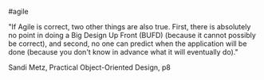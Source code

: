 #agile 

"If Agile is correct, two other things are also true. First, there is absolutely no point in doing a Big Design Up Front (BUFD) (because it cannot possibly be correct), and second, no one can predict when the application will be done (because you don't know in advance what it will eventually do)."

Sandi Metz, Practical Object-Oriented Design, p8